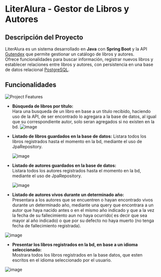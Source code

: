 # LiterAlura - Gestor de Libros y Autores


## Descripción del Proyecto

LiterAlura es un sistema desarrollado en **Java** con **Spring Boot** y la API [Gutendex](https://gutendex.com/) que permite gestionar un catálogo de libros y autores.  
Ofrece funcionalidades para buscar información, registrar nuevos libros y establecer relaciones entre libros y autores, con persistencia en una base de datos relacional [PostgreSQL](https://www.postgresql.org/).  

## Funcionalidades
![Project Features](https://github.com/user-attachments/assets/a80de37f-ab05-45a4-b963-2d1df8a45750)

- **Búsqueda de libros por título:**  
  Hara una busqueda de un libro en base a un titulo recibido, haciendo uso de la API, de ser encontrado lo agregara a la base de datos, al igual que su correspondiente autor, solo seran agregados si no existen en la bd.
![image](https://github.com/user-attachments/assets/810263e8-398e-4be6-b0a6-8c741397dbcd)

- **Listado de libros guardados en la base de datos:**
  Listara todos los libros registrados hasta el momento en la bd, mediante el uso de JpaRepository.
  
  ![image](https://github.com/user-attachments/assets/ab218478-bcc4-4d42-ad42-2ea4fc7070d7)

- **Listado de autores guardados en la base de datos:**  
  Listara todos los autores registrados hasta el momento en la bd, mediante el uso de JpaRepository.

  ![image](https://github.com/user-attachments/assets/0f74ee54-e386-40bf-91f5-49ef6b2daabf)

- **Listado de autores vivos durante un determinado año:**  
  Presentara a los autores que se encuentren o hayan encontrado vivos durante un determinado año, mediante una query que encontrara a un autor que haya nacido antes o en el mismo año indicado y que a la vez la fecha de su fallecimiento aun no haya ocurrido( es decir que sea mayor al año indicado) o que por su defecto no haya muerto (no tenga fecha de fallecimiento registrada).

![image](https://github.com/user-attachments/assets/e30c2bd6-0576-4c1d-b71d-14f2d32dd584)

  
- **Presentar los libros registrados en la bd, en base a un idioma seleccionado:**  
  Mostrara todos los libros registrados en la base datos, que esten escritos en el idioma seleccionado por el usuario.
  
![image](https://github.com/user-attachments/assets/e64cd938-1ded-4dbd-ad2b-9922165510f9)

  
